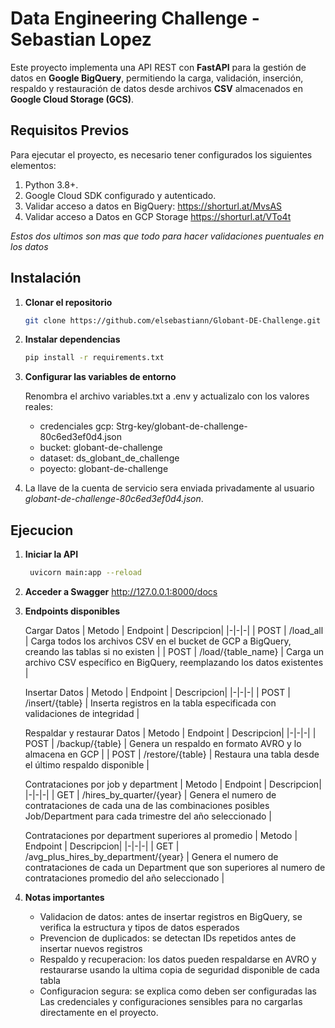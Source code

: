 # Data Engineering Challenge - Sebastian Lopez

Este proyecto implementa una API REST con **FastAPI** para la gestión de datos en **Google BigQuery**, permitiendo la carga, validación, inserción, respaldo y restauración de datos desde archivos **CSV** almacenados en **Google Cloud Storage (GCS)**.

## Requisitos Previos

Para ejecutar el proyecto, es necesario tener configurados los siguientes elementos:

1. Python 3.8+.
2. Google Cloud SDK configurado y autenticado.
3. Validar acceso a datos en BigQuery: https://shorturl.at/MvsAS
4. Validar acceso a Datos en GCP Storage https://shorturl.at/VTo4t

*Estos dos ultimos son mas que todo para hacer validaciones puentuales en los datos*

## Instalación

1. **Clonar el repositorio**
   ```bash
   git clone https://github.com/elsebastiann/Globant-DE-Challenge.git

2. **Instalar dependencias**
   ```bash
   pip install -r requirements.txt
   
3. **Configurar las variables de entorno**
   
   Renombra el archivo variables.txt a .env y actualizalo con los valores reales:

   - credenciales gcp: Strg-key/globant-de-challenge-80c6ed3ef0d4.json
   - bucket: globant-de-challenge
   - dataset: ds_globant_de_challenge
   - poyecto: globant-de-challenge

4. La llave de la cuenta de servicio sera enviada privadamente al usuario *globant-de-challenge-80c6ed3ef0d4.json*.

## Ejecucion

1. **Iniciar la API**
   ```bash
    uvicorn main:app --reload
   
2. **Acceder a Swagger**
   http://127.0.0.1:8000/docs


3. **Endpoints disponibles**
   
   Cargar Datos
   | Metodo | Endpoint | Descripcion|
   |-|-|-|
   | POST | /load_all | Carga todos los archivos CSV en el bucket de GCP a BigQuery, creando las tablas si no existen |
   | POST | /load/{table_name} | Carga un archivo CSV específico en BigQuery, reemplazando los datos existentes |
   
   Insertar Datos
   | Metodo | Endpoint | Descripcion|
   |-|-|-|
   | POST | /insert/{table} | Inserta registros en la tabla especificada con validaciones de integridad |
   
   
   Respaldar y restaurar Datos
   | Metodo | Endpoint | Descripcion|
   |-|-|-|
   | POST | /backup/{table} | Genera un respaldo en formato AVRO y lo almacena en GCP |
   | POST | /restore/{table} | Restaura una tabla desde el último respaldo disponible |

    Contrataciones por job y department
   | Metodo | Endpoint | Descripcion|
   |-|-|-|
   | GET | /hires_by_quarter/{year} | Genera el numero de contrataciones de cada una de las combinaciones posibles Job/Department para cada trimestre del año seleccionado |

    Contrataciones por department superiores al promedio
   | Metodo | Endpoint | Descripcion|
   |-|-|-|
   | GET | /avg_plus_hires_by_department/{year} | Genera el numero de contrataciones de cada un Department que son superiores al numero de contrataciones promedio del año seleccionado |

3. **Notas importantes**

   - Validacion de datos: antes de insertar registros en BigQuery, se verifica la estructura y tipos de datos esperados
   - Prevencion de duplicados: se detectan IDs repetidos antes de insertar nuevos registros
   - Respaldo y recuperacion: los datos pueden respaldarse en AVRO y restaurarse usando la ultima copia de seguridad disponible de cada tabla
   - Configuracion segura: se explica como deben ser configuradas las Las credenciales y configuraciones sensibles para no cargarlas directamente en el proyecto.
  
